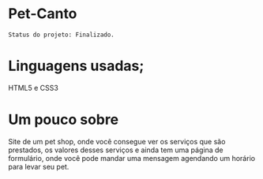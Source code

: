 # Pet-Canto

```
Status do projeto: Finalizado.
```

# Linguagens usadas;
HTML5 e CSS3 

# Um pouco sobre
Site de um pet shop, onde você consegue ver os serviços que são prestados, os valores desses serviços e ainda tem uma página de formulário, onde você pode mandar uma mensagem agendando um horário para levar seu pet.

